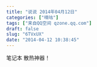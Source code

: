 ```yaml
---
title: "说说 2014年04月12日"
categories: ["嘀咕"]
tags: ["来自QQ空间 qzone.qq.com"]
draft: false
slug: "6TVxUX"
date: "2014-04-12 10:38:45"
---
```


笔记本 散热神器！
